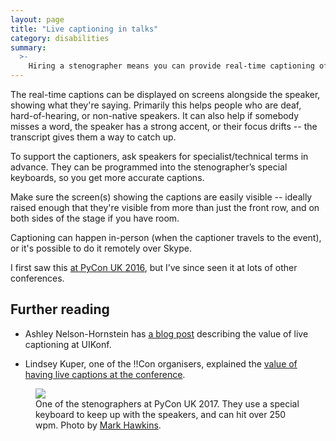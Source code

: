 ```yaml
---
layout: page
title: "Live captioning in talks"
category: disabilities
summary:
  >-
    Hiring a stenographer means you can provide real-time captioning of talks, which makes them easier to follow for people who are deaf and hard-of-hearing.
---
```


The real-time captions can be displayed on screens alongside the speaker, showing what they're saying.
Primarily this helps people who are deaf, hard-of-hearing, or non-native speakers.
It can also help if somebody misses a word, the speaker has a strong accent, or their focus drifts -- the transcript gives them a way to catch up.

To support the captioners, ask speakers for specialist/technical terms in advance.
They can be programmed into the stenographer’s special keyboards, so you get more accurate captions.

Make sure the screen(s) showing the captions are easily visible -- ideally raised enough that they're visible from more than just the front row, and on both sides of the stage if you have room.

Captioning can happen in-person (when the captioner travels to the event), or it's possible to do it remotely over Skype.

I first saw this [at PyCon UK 2016](https://alexwlchan.net/2016/09/speech-to-text/), but I’ve since seen it at lots of other conferences.

## Further reading

*   Ashley Nelson-Hornstein has [a blog post](http://ashleynh.me/live-captioning/) describing the value of live captioning at UIKonf.

*   Lindsey Kuper, one of the !!Con organisers, explained the [value of having live captions at the conference](http://composition.al/blog/2014/05/31/your-next-conference-should-have-real-time-captioning/).

<figure>
  <img src="/images/pyconuk-stenographers.jpg">
  <figcaption>
    One of the stenographers at PyCon UK 2017. They use a special keyboard to keep up with the speakers, and can hit over 250 wpm. Photo by <a href="https://www.flickr.com/photos/152472562@N06/37891736816/in/album-72157666242746367/">Mark Hawkins</a>.
  </figcaption>
</figure>